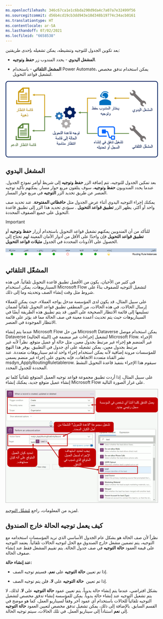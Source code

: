 ```yaml
---
ms.openlocfilehash: 346c67ca1e1c6bda290d9da4c7a07a7e32499f56
ms.sourcegitcommit: d56b4cd19cb3dd943e10d348b19774c34acb0161
ms.translationtype: HT
ms.contentlocale: ar-SA
ms.lasthandoff: 07/02/2021
ms.locfileid: "6658538"
---
```

بعد تكوين الجدول للتوجيه وتنشيطه، يمكن تشغيله بإحدى طريقتين:

-   **المشغل اليدوي** - يحدد المندوب زر **حفظ وتوجيه**.

-   **المشغل التلقائي** - باستخدام Power Automate، يمكن استخدام تدفق مخصص لتشغيل قواعد التحويل.

![رسم تخطيطي للمشغلات اليدوية والتلقائية.](../media/er-04-01.png)

## <a name="manual-trigger"></a>المشغل اليدوي

بعد تمكين الجدول للتوجيه، تتم إضافة الزر **حفظ وتوجيه** إلى شريط أوامر نموذج الجدول. عندما يحدد المندوبون **حفظ وتوجيه**، سوف يتلقون مربع حوار مسار. يمكنهم تأكيد توجيه العنصر عن طريق تحديد الزر **التوجيه** في مربع حوار المسار.

يمكنك إجراء التوجيه اليدوي أثناء عرض الجدول مثل **حافظاتي المفتوحة**. عند تحديد صف واحد أو أكثر، يظهر الزر **تطبيق قواعد التحويل** . سيؤدي تحديد هذا الزر إلى تطبيق قاعدة التحويل على جميع الصفوف المحددة.

> [!IMPORTANT]
> للتأكد من أن المندوبين يمكنهم تشغيل قواعد التحويل باستخدام أزرار **حفظ وتوجيه** أو **تطبيق قواعد التحويل** فإن واحدًا على الأقل من أدوار الأمان المعينة لهم تحتاج إلى الحصول على الأذونات المحددة في الجدول **مثيلات قواعد التحويل**.

![لقطة شاشة لمثيلات قاعدة التحويل.](../media/er-04-02.png)

## <a name="automatic-trigger"></a>المشغّل التلقائي

في كثير من الأحيان، يكون من الأفضل تطبيق قاعدة التحويل تلقائياً. في هذه السيناريوهات، يمكن استخدام Microsoft Flow لتشغيل التوجيه للصفوف بناءً على شروط مثل وقت إنشاء الصف وتحديثه وما إلى ذلك.

على سبيل المثال، قد يكون لدى المؤسسة مدخل يواجه العملاء، حيث يمكن للعملاء إرسال الحالات. في هذه الحالات، من المنطقي تطبيق قواعد التحويل تلقائياً لضمان تسليمها إلى قائمة الانتظار الصحيحة على الفور. قد يتم تطبيق هذه الطريقة أيضًا في السيناريوهات حيث يتم تحديث أعمدة معينة في صف الحالة مما قد يؤثر على قائمة الانتظار الموجودة في العنصر.

عندما يتم إنشاء Microsoft Flow من حل Microsoft Dataverse يمكن استخدام موصل Dataverse (البيئة الحالية) لتشغيل إجراءات غير منضمة في Microsoft Flow. الإجراء غير المنضم هو إجراء غير مرتبط بجدول معين، مثل حالة أو عميل متوقع. نظراً لأنه غير مرتبط بجدول معين، يمكن تشغيله على أي جدول في التطبيق. يوفر هذا النهج للمؤسسات مرونة إضافية لأنه يمكن استخدام إجراء واحد لدعم سيناريوهات متعددة. عند نشر القناة متعددة الاتجاهات، فإنه يحتوي على إجراء غير منضم يسمى msdyn\_ApplyRoutingRuletablerow. سيقوم هذا الإجراء بتنفيذ قاعدة التحويل النشط المحددة للجدول المحدد.

على سبيل المثال، إذا أردت تطبيق مجموعة قواعد توجيه العميل المتوقع تلقائياً كلما تم إنشاء عميل متوقع جديد، يمكنك إنشاء Microsoft Flow على غرار الصورة التالية.

![لقطة شاشة لتدفق يطبق تلقائيًا قاعدة توجيه العميل المحتمل كلما تم إنشاء عميل متوقع جديد.](../media/er-04-03.png)

لمزيد من المعلومات، راجع [مُشغّل التوجيه](/dynamics365/omnichannel/administrator/routing-trigger?azure-portal=true).

## <a name="how-case-routing-works-out-of-the-box"></a>كيف يعمل توجيه الحالة خارج الصندوق

نظراً لأن صف الحالة هو بشكل عام الجدول الأساسي الذي تريد المؤسسات استخدامه مع التوجيه، يتم تضمين مشغل خارج الصندوق مع الحل لتوجيه الحالات تلقائياً. يعتمد التوجيه على قيمة العمود **حالة التوجيه** في صف جدول الحالة. يتم تقييم المشغل فقط عند إنشاء صفوف الحالة.

**عند إنشاء حالة:**

-   إذا تم تعيين **حالة التوجيه** على **نعم**، فسيتم توجيه الصف.

-   إذا تم تعيين  **حالة التوجيه** على **لا**، فلن يتم توجيه الصف.

بشكل افتراضي، عندما يتم إنشاء حالة يدوياً، يتم تعيين عمود **حالة التوجيه** على **لا**. لذلك، لا يتم تشغيل التوجيه عند إنشاء حالة يدوياً. يمكن للمؤسسة إنشاء تدفق مخصص لتشغيل التوجيه تلقائياً للحالات باستخدام أي عمود آخر وفقاً لسيناريو العمل، كما هو موضح في القسم السابق. بالإضافة إلى ذلك، يمكن تشغيل تدفق مخصص لتعيين العمود **حالة التوجيه** إلى **نعم** استناداً إلى سيناريو العمل. في تلك الحالات، سيتم توجيه الحالة.


